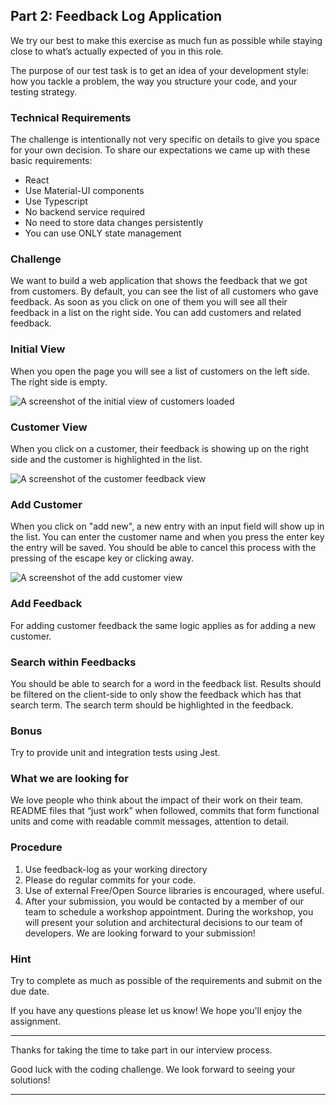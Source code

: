 ## Part 2: Feedback Log Application

We try our best to make this exercise as much fun as possible while staying close to what’s actually expected of you in this role.

The purpose of our test task is to get an idea of your development style: how you tackle a problem, the way you structure your code, and your testing strategy.

### Technical Requirements

The challenge is intentionally not very specific on details to give you space for your own decision. To share our expectations we came up with these basic requirements:

- React
- Use Material-UI components
- Use Typescript
- No backend service required
- No need to store data changes persistently
- You can use ONLY state management

### Challenge

We want to build a web application that shows the feedback that we got from customers. By default, you can see the list of all customers who gave feedback. As soon as you click on one of them you will see all their feedback in a list on the right side. You can add customers and related feedback.

### Initial View

When you open the page you will see a list of customers on the left side. The right side is empty.

![A screenshot of the initial view of customers loaded](./initial-view.png)

### Customer View

When you click on a customer, their feedback is showing up on the right side and the customer is highlighted in the list.

![A screenshot of the customer feedback view](./customer-view.png)

### Add Customer

When you click on "add new", a new entry with an input field will show up in the list. You can enter the customer name and when you press the enter key the entry will be saved. You should be able to cancel this process with the pressing of the escape key or clicking away.

![A screenshot of the add customer view](./add-view.png)

### Add Feedback

For adding customer feedback the same logic applies as for adding a new customer.

### Search within Feedbacks

You should be able to search for a word in the feedback list. Results should be filtered on the client-side to only show the feedback which has that search term. The search term should be highlighted in the feedback.

### Bonus

Try to provide unit and integration tests using Jest.

### What we are looking for

We love people who think about the impact of their work on their team. README files that “just work” when followed, commits that form functional units and come with readable commit messages, attention to detail.

### Procedure

1.  Use feedback-log as your working directory
2.  Please do regular commits for your code.
3.  Use of external Free/Open Source libraries is encouraged, where useful.
4.  After your submission, you would be contacted by a member of our team to schedule a workshop appointment. During the workshop, you will present your solution and architectural decisions to our team of developers. We are looking forward to your submission!

### Hint

Try to complete as much as possible of the requirements and submit on the due date.

If you have any questions please let us know! We hope you'll enjoy the assignment.

---

Thanks for taking the time to take part in our interview process.

Good luck with the coding challenge. We look forward to seeing your solutions!

---
